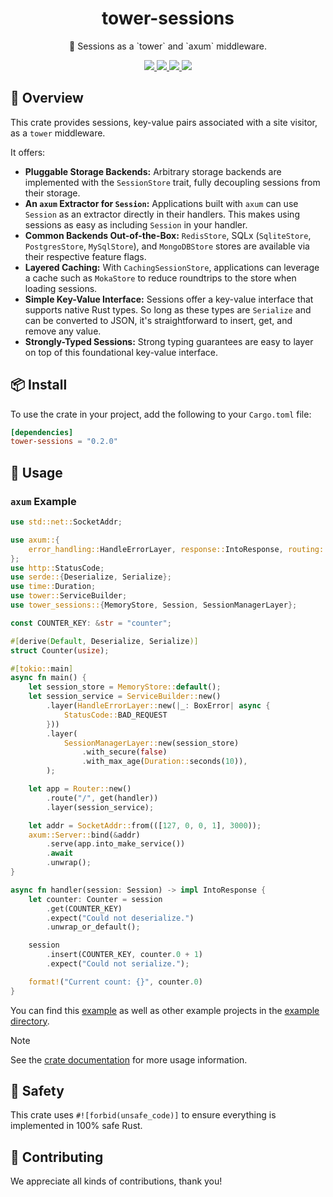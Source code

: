<h1 align="center">
    tower-sessions
</h1>

<p align="center">
    🥠 Sessions as a `tower` and `axum` middleware.
</p>

<div align="center">
    <a href="https://crates.io/crates/tower-sessions">
        <img src="https://img.shields.io/crates/v/tower-sessions.svg" />
    </a>
    <a href="https://docs.rs/tower-sessions">
        <img src="https://docs.rs/tower-sessions/badge.svg" />
    </a>
    <a href="https://github.com/maxcountryman/tower-sessions/actions/workflows/rust.yml">
        <img src="https://github.com/maxcountryman/tower-sessions/actions/workflows/rust.yml/badge.svg" />
    </a>
    <a href="https://codecov.io/gh/maxcountryman/tower-sessions" > 
        <img src="https://codecov.io/gh/maxcountryman/tower-sessions/graph/badge.svg?token=74POF0TJDN"/> 
    </a>
</div>

## 🎨 Overview

This crate provides sessions, key-value pairs associated with a site
visitor, as a `tower` middleware.

It offers:

- **Pluggable Storage Backends:** Arbitrary storage backends are implemented
  with the `SessionStore` trait, fully decoupling sessions from their
  storage.
- **An `axum` Extractor for `Session`:** Applications built with `axum`
  can use `Session` as an extractor directly in their handlers. This makes
  using sessions as easy as including `Session` in your handler.
- **Common Backends Out-of-the-Box:** `RedisStore`, SQLx
  (`SqliteStore`, `PostgresStore`, `MySqlStore`), and `MongoDBStore` stores
  are available via their respective feature flags.
- **Layered Caching:** With `CachingSessionStore`, applications can leverage a
  cache such as `MokaStore` to reduce roundtrips to the store when loading
  sessions.
- **Simple Key-Value Interface:** Sessions offer a key-value interface that
  supports native Rust types. So long as these types are `Serialize` and can
  be converted to JSON, it's straightforward to insert, get, and remove any
  value.
- **Strongly-Typed Sessions:** Strong typing guarantees are easy to layer on
  top of this foundational key-value interface.

## 📦 Install

To use the crate in your project, add the following to your `Cargo.toml` file:

```toml
[dependencies]
tower-sessions = "0.2.0"
```

## 🤸 Usage

### `axum` Example

```rust
use std::net::SocketAddr;

use axum::{
    error_handling::HandleErrorLayer, response::IntoResponse, routing::get, BoxError, Router,
};
use http::StatusCode;
use serde::{Deserialize, Serialize};
use time::Duration;
use tower::ServiceBuilder;
use tower_sessions::{MemoryStore, Session, SessionManagerLayer};

const COUNTER_KEY: &str = "counter";

#[derive(Default, Deserialize, Serialize)]
struct Counter(usize);

#[tokio::main]
async fn main() {
    let session_store = MemoryStore::default();
    let session_service = ServiceBuilder::new()
        .layer(HandleErrorLayer::new(|_: BoxError| async {
            StatusCode::BAD_REQUEST
        }))
        .layer(
            SessionManagerLayer::new(session_store)
                .with_secure(false)
                .with_max_age(Duration::seconds(10)),
        );

    let app = Router::new()
        .route("/", get(handler))
        .layer(session_service);

    let addr = SocketAddr::from(([127, 0, 0, 1], 3000));
    axum::Server::bind(&addr)
        .serve(app.into_make_service())
        .await
        .unwrap();
}

async fn handler(session: Session) -> impl IntoResponse {
    let counter: Counter = session
        .get(COUNTER_KEY)
        .expect("Could not deserialize.")
        .unwrap_or_default();

    session
        .insert(COUNTER_KEY, counter.0 + 1)
        .expect("Could not serialize.");

    format!("Current count: {}", counter.0)
}
```

You can find this [example][counter-example] as well as other example projects in the [example directory][examples].

> [!NOTE]
> See the [crate documentation][docs] for more usage information.

## 🦺 Safety

This crate uses `#![forbid(unsafe_code)]` to ensure everything is implemented in 100% safe Rust.

## 👯 Contributing

We appreciate all kinds of contributions, thank you!

[counter-example]: https://github.com/maxcountryman/tower-sessions/tree/main/examples/counter.rs
[examples]: https://github.com/maxcountryman/tower-sessions/tree/main/examples
[docs]: https://docs.rs/tower-sessions
